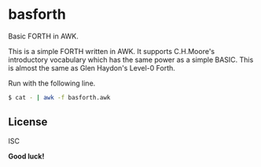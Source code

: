 # basforth
Basic FORTH in AWK.

This is a simple FORTH written in AWK. It supports C.H.Moore's introductory vocabulary which has the same power as a simple BASIC. This is almost the same as Glen Haydon's Level-0 Forth.

Run with the following line.
```sh
$ cat - | awk -f basforth.awk
```

License
----

ISC

**Good luck!**
